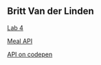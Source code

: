 ## Britt Van der Linden
 
[Lab 4](https://github.com/Britt-bit/2imd-webtech3-lab4)

[Meal API](https://developer.edamam.com/edamam-docs-recipe-api)

[API on codepen](https://codepen.io/Sky110100/pen/ExjpaKG)